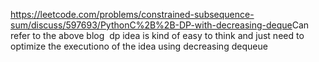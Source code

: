 https://leetcode.com/problems/constrained-subsequence-sum/discuss/597693/PythonC%2B%2B-DP-with-decreasing-deque
​
Can refer to the above blog
​
dp idea is kind of easy to think and just need to optimize the executiono of the idea using  decreasing dequeue